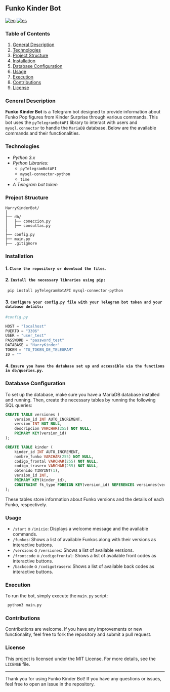 ## Funko Kinder Bot
[![en](https://img.shields.io/badge/lang-en-gre.svg)](./readme.md)
[![es](https://img.shields.io/badge/lang-es-yellow.svg)](./readme.es.md)

### Table of Contents


1. [General Description](#general-description)
2. [Technologies](#technologies)
3. [Project Structure](#project_structure)
3. [Installation](#installation)
4. [Database Configuration](#database-configuration)
5. [Usage](#usage)
6. [Execution](#execution)
7. [Contributions](#contributions)
8. [License](#license)

### General Description
**Funko Kinder Bot** is a Telegram bot designed to provide information about Funko Pop figures from Kinder Surprise through various commands. This bot uses the `pyTelegramBotAPI` library to interact with users and `mysql.connector` to handle the `MariaDB` database. Below are the available commands and their functionalities.

### Technologies
- *Python 3.x*
- *Python Libraries:*
    - `pyTelegramBotAPI`
    - `mysql-connector-python`
    - `time`
- *A Telegram bot token*

### Project Structure

```
HarryKinderBot/
│
├── db/
│   ├── coneccion.py
│   ├── consultas.py
|
├── config.py
├── main.py
├── .gitignore
```

### Installation

#### 1. `Clone the repository or download the files.`

#### 2. `Install the necessary libraries using pip:`

```bash
 pip install pyTelegramBotAPI mysql-connector-python
```

#### 3. `Configure your config.py file with your Telegram bot token and your database details:`

```python
#config.py

HOST = "localhost"
PUERTO = "3306"
USER = "user_test"
PASSWORD = "password_test"
DATABASE = "HarryKinder"
TOKEN = "TU_TOKEN_DE_TELEGRAM"
ID = ""
```


#### 4. `Ensure you have the database set up and accessible via the functions in db/queries.py.`

### Database Configuration

To set up the database, make sure you have a MariaDB database installed and running. Then, create the necessary tables by running the following SQL queries:

```sql
CREATE TABLE versiones (
    version_id INT AUTO_INCREMENT,
    version INT NOT NULL,
    descripcion VARCHAR(255) NOT NULL,
    PRIMARY KEY(version_id)
);

CREATE TABLE kinder (
    kinder_id INT AUTO_INCREMENT,
    nombre_funko VARCHAR(255) NOT NULL,
    codigo_frontal VARCHAR(255) NOT NULL,
    codigo_trasero VARCHAR(255) NOT NULL,
    obtenido TINYINT(1),
    version_id INT, 
    PRIMARY KEY(kinder_id),
    CONSTRAINT fk_type FOREIGN KEY(version_id) REFERENCES versiones(version_id)
);

```

These tables store information about Funko versions and the details of each Funko, respectively.


### Usage

- `/start` o `/inicio`: Displays a welcome message and the available commands.
- `/funkos`: Shows a list of available Funkos along with their versions as interactive buttons.
- `/versions` o `/versiones`: Shows a list of available versions.
- `/frontcode` o `/codigofrontal`: Shows a list of available front codes as interactive buttons.
- `/backcode` o `/codigotrasero`: Shows a list of available back codes as interactive buttons.

### Execution

To run the bot, simply execute the `main.py` script:

```bash
 python3 main.py
```

### Contributions

Contributions are welcome. If you have any improvements or new functionality, feel free to fork the repository and submit a pull request.

### License

This project is licensed under the MIT License. For more details, see the `LICENSE` file.

---
Thank you for using Funko Kinder Bot! If you have any questions or issues, feel free to open an issue in the repository.
